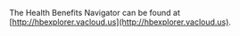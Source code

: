 The Health Benefits Navigator can be found at [http://hbexplorer.vacloud.us](http://hbexplorer.vacloud.us).
